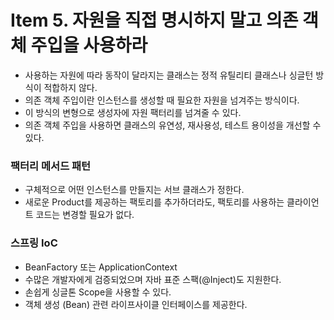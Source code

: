 # Item 5. 자원을 직접 명시하지 말고 의존 객체 주입을 사용하라
- 사용하는 자원에 따라 동작이 달라지는 클래스는 정적 유틸리티 클래스나 싱글턴 방식이 적합하지 않다. 
- 의존 객체 주입이란 인스턴스를 생성할 때 필요한 자원을 넘겨주는 방식이다. 
- 이 방식의 변형으로 생성자에 자원 팩터리를 넘겨줄 수 있다. 
- 의존 객체 주입을 사용하면 클래스의 유연성, 재사용성, 테스트 용이성을 개선할 수 있다.


###  팩터리 메서드 패턴
- 구체적으로 어떤 인스턴스를 만들지는 서브 클래스가 정한다.
- 새로운 Product를 제공하는 팩토리를 추가하더라도, 팩토리를 사용하는 클라이언트 코드는 변경할 필요가 없다.


### 스프링 IoC 
- BeanFactory 또는 ApplicationContext 
- 수많은 개발자에게 검증되었으며 자바 표준 스팩(@Inject)도 지원한다. 
- 손쉽게 싱글톤 Scope을 사용할 수 있다. 
- 객체 생성 (Bean) 관련 라이프사이클 인터페이스를 제공한다.